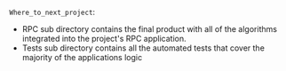 `Where_to_next_project`:
- RPC sub directory contains the final product with all of the algorithms integrated into the project's RPC application.
- Tests sub directory contains all the automated tests that cover the majority of the applications logic
